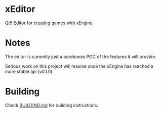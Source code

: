 # xEditor
Qt5 Editor for creating games with xEngine

# Notes
The editor is currently just a barebones POC of the features it will provide. 

Serious work on this project will resume once the xEngine has reached a more stable api (v0.1.0).

# Building
Check [BUILDING.md](BUILDING.md) for building instructions.